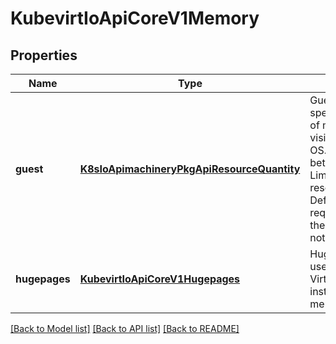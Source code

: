 # KubevirtIoApiCoreV1Memory

## Properties
Name | Type | Description | Notes
------------ | ------------- | ------------- | -------------
**guest** | [**K8sIoApimachineryPkgApiResourceQuantity**](K8sIoApimachineryPkgApiResourceQuantity.md) | Guest allows to specifying the amount of memory which is visible inside the Guest OS. The Guest must lie between Requests and Limits from the resources section. Defaults to the requested memory in the resources section if not specified. | [optional] 
**hugepages** | [**KubevirtIoApiCoreV1Hugepages**](KubevirtIoApiCoreV1Hugepages.md) | Hugepages allow to use hugepages for the VirtualMachineInstance instead of regular memory. | [optional] 

[[Back to Model list]](../README.md#documentation-for-models) [[Back to API list]](../README.md#documentation-for-api-endpoints) [[Back to README]](../README.md)


